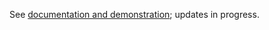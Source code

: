 See [documentation and demonstration](https://hungkitwchiu.github.io/doc.geocode.html); updates in progress.
